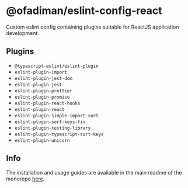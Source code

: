 # @ofadiman/eslint-config-react

Custom eslint config containing plugins suitable for ReactJS application development.

## Plugins

- `@typescript-eslint/eslint-plugin`
- `eslint-plugin-import`
- `eslint-plugin-jest-dom`
- `eslint-plugin-jest`
- `eslint-plugin-prettier`
- `eslint-plugin-promise`
- `eslint-plugin-react-hooks`
- `eslint-plugin-react`
- `eslint-plugin-simple-import-sort`
- `eslint-plugin-sort-keys-fix`
- `eslint-plugin-testing-library`
- `eslint-plugin-typescript-sort-keys`
- `eslint-plugin-unicorn`

## Info

The installation and usage guides are available in the main readme of the monorepo [here](https://github.com/Ofadiman/eslint-configs/README.md).
